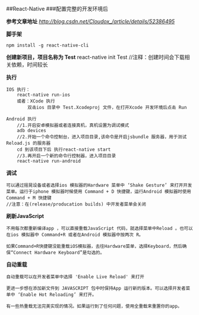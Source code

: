 ##React-Native
###配置完整的开发环境后

**参考文章地址**
    *http://blog.csdn.net/Cloudox_/article/details/52386495*

**脚手架**
    
    npm install -g react-native-cli
 
**创建新项目，项目名称为 Test**
    react-native init Test
    //注释：创建时间会下载相关依赖，时间较长
    
**执行**
    
    IOS 执行：
        react-native run-ios
        或者：XCode 执行
            双击ios 目录中 Test.Xcodeproj 文件，在打开Xcode 开发环境后点击 Run
            
    Android 执行
        //1.开启安卓模拟器或者连接真机，真机设置为调试模式
        adb devices
        //2.开始一个命令控制台，进入项目目录,该命令是开启jsbundle 服务器，用于测试Reload.js 的服务器
        cd 到该项目下后 执行react-native start
        //3.再开启一个新的命令行控制器，进入项目目录
        react-native run-android
        
**调试**
    
    可以通过摇晃设备或者选择ios 模拟器的Hardware 菜单中 ‘Shake Gesture’ 来打开开发菜单。运行于iphone 模拟器时候使用 Command + D 快捷键，运行Android 模拟器时使用 Command + M 快捷键
    //注意：在(release/producation builds) 中开发者菜单会关闭
    
**刷新JavaScript**

    不用每次都重新编译app ，可以直接重载JavaScript 代码，就选择菜单中Reload 。也可以在ios 模拟器中 Command+R 或者在Android 模拟器中按两次 R。
    
    如果Command+R快捷键没能重载iOS模拟器，去往Hardware菜单，选择Keyboard，然后确保“Connect Hardware Keyboard”是勾选的。
    
**自动重载**
    
    自动重载可以在开发者菜单中选择 'Enable Live Reload' 来打开
    
    更进一步想在添加新文件到 JAVASCRIPT 包中时保持App 运行新的版本。可以选择开发者菜单中 ‘Enable Hot Reloading’ 来打开。
    
    有一些热重载无法完美实现的情况。如果运行到了任何问题，使用全重载来重置你的app。